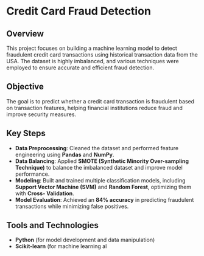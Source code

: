 # Credit Card Fraud Detection

## Overview
This project focuses on building a machine learning model to detect fraudulent credit card transactions using historical transaction data from the USA. The dataset is highly imbalanced, and various techniques were employed to ensure accurate and efficient fraud detection.

## Objective
The goal is to predict whether a credit card transaction is fraudulent based on transaction features, helping financial institutions reduce fraud and improve security measures.

## Key Steps
- **Data Preprocessing**: Cleaned the dataset and performed feature engineering using **Pandas** and **NumPy**.
- **Data Balancing**: Applied **SMOTE (Synthetic Minority Over-sampling Technique)** to balance the imbalanced dataset and improve model performance.
- **Modeling**: Built and trained multiple classification models, including **Support Vector Machine (SVM)** and **Random Forest**, optimizing them with **Cross- 
   Validation**.
- **Model Evaluation**: Achieved an **84% accuracy** in predicting fraudulent transactions while minimizing false positives.

## Tools and Technologies
- **Python** (for model development and data manipulation)
- **Scikit-learn** (for machine learning al
